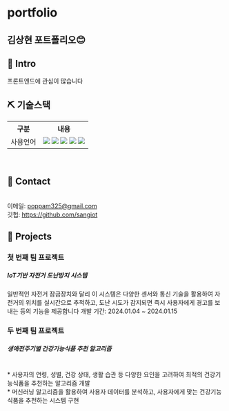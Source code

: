 # portfolio 

## 김상현 포트폴리오😊

## 📌 Intro

프론트엔드에 관심이 많습니다

## ⛏ 기술스택
<table>
    <tr>
        <th>구분</th>
        <th>내용</th>
    </tr>
    <tr>
        <td>사용언어</td>
        <td>
           <img src="https://img.shields.io/badge/Python-3776AB?style=for-the-badge&logo=Python&logoColor=white"/> 
           <img src="https://img.shields.io/badge/Java-007396?style=for-the-badge&logo=java&logoColor=white"/> 
           <img src="https://img.shields.io/badge/javascript-F7DF1E?style=for-the-badge&logo=javascript&logoColor=black">
           <img src="https://img.shields.io/badge/HTML-E34F26?style=for-the-badge&logo=html5&logoColor=white">
           <img src="https://img.shields.io/badge/CSS-1572B6?style=for-the-badge&logo=css3&logoColor=white">
        </td>
    </tr> 
</table>
<br>



## 📌 Contact
<br>이메일: poppam325@gmail.com
<br>깃헙: https://github.com/sangiot

## 📌 Projects

### 첫 번째 팀 프로젝트
##### IoT기반 자전거 도난방지 시스템

일반적인 자전거 잠금장치와 달리 이 시스템은 다양한 센서와 통신 기술을 활용하여 자전거의 위치를 실시간으로 추적하고, 
도난 시도가 감지되면 즉시 사용자에게 경고를 보내는 등의 기능을 제공합니다
개발 기간: 2024.01.04 ~ 2024.01.15


 
### 두 번째 팀 프로젝트

#####  생애전주기별 건강기능식품 추천 알고리즘 

<br>
* 사용자의 연령, 성별, 건강 상태, 생활 습관 등 다양한 요인을 고려하여 최적의 건강기능식품을 추천하는 알고리즘 개발
<br>
* 머신러닝 알고리즘을 활용하여 사용자 데이터를 분석하고, 사용자에게 맞는 건강기능식품을 추천하는 시스템 구현

<br>
<br>



